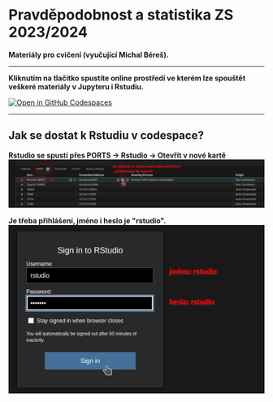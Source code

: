 # Pravděpodobnost a statistika ZS 2023/2024

**Materiály pro cvičení (vyučující Michal Béreš).**

<hr>

**Kliknutím na tlačítko spustíte online prostředí ve kterém lze spouštět veškeré materiály v Jupyteru i Rstudiu.**


<!-- badges: start -->
[![Open in GitHub Codespaces](https://github.com/codespaces/badge.svg)](https://codespaces.new/Beremi/PS_course_cz?quickstart=1)
<!-- badges: end -->

<hr>

## Jak se dostat k Rstudiu v codespace?
**Rstudio se spustí přes PORTS -> Rstudio -> Otevřít v nové kartě**
![navod rstudio](/img/codespaces_navod_rstudio1.png)

**Je třeba přihlášení, jméno i heslo je "rstudio".**
![navod rstudio](/img/codespaces_navod_rstudio2.png)